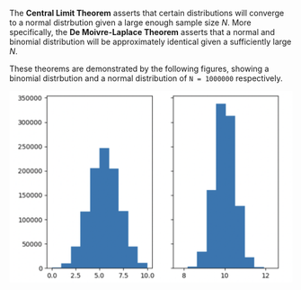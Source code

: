 The **Central Limit Theorem** asserts that certain distributions will converge to a normal distrbution given a large enough sample size *N*. 
More specifically, the **De Moivre-Laplace Theorem** asserts that a normal and binomial distribution will be approximately identical given a sufficiently large *N*.

These theorems are demonstrated by the following figures, showing a binomial distrbution and a normal distribution of `N = 1000000` respectively.

![.](https://github.com/BenPelczy/msds-jupyter/blob/main/convergefigs.png)